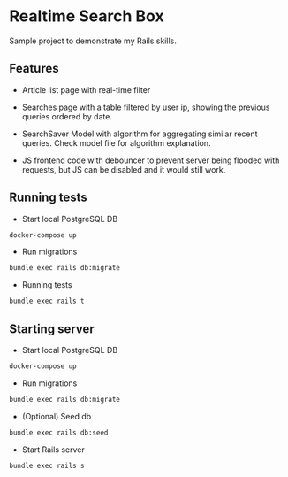 # Realtime Search Box

Sample project to demonstrate my Rails skills.

## Features

- Article list page with real-time filter

- Searches page with a table filtered by user ip, showing the previous queries ordered by date.

- SearchSaver Model with algorithm for aggregating similar recent queries. Check model file for algorithm explanation.

- JS frontend code with debouncer to prevent server being flooded with requests, but JS can be disabled and it would still work.

## Running tests

- Start local PostgreSQL DB

```bash
docker-compose up
```

- Run migrations

```bash
bundle exec rails db:migrate
```

- Running tests

```bash
bundle exec rails t
```

## Starting server

- Start local PostgreSQL DB

```bash
docker-compose up
```

- Run migrations

```bash
bundle exec rails db:migrate
```

- (Optional) Seed db

```bash
bundle exec rails db:seed
```

- Start Rails server

```bash
bundle exec rails s
```